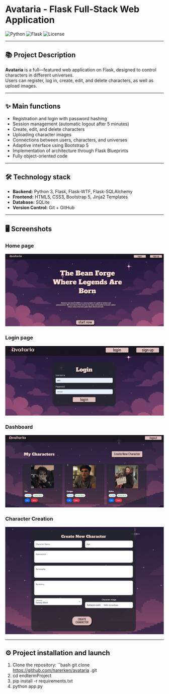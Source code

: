 # Avataria - Flask Full-Stack Web Application

![Python](https://img.shields.io/badge/Python-3.x-blue) ![Flask](https://img.shields.io/badge/Flask-Web_Framework-lightgrey) ![License](https://img.shields.io/badge/License-MIT-green)

---

## 📚 Project Description

**Avataria** is a full—featured web application on Flask, designed to control characters in different universes.  
Users can register, log in, create, edit, and delete characters, as well as upload images.

---

## ✨ Main functions

- Registration and login with password hashing
- Session management (automatic logout after 5 minutes)
- Create, edit, and delete characters
- Uploading character images
- Connections between users, characters, and universes
- Adaptive interface using Bootstrap 5
- Implementation of architecture through Flask Blueprints
- Fully object-oriented code

---

## 🛠️ Technology stack

- **Backend:** Python 3, Flask, Flask-WTF, Flask-SQLAlchemy
- **Frontend:** HTML5, CSS3, Bootstrap 5, Jinja2 Templates
- **Database:** SQLite
- **Version Control:** Git + GitHub

---

## 🖥️ Screenshots
### Home page
![Home Page](screenshots/home.png)

### Login page
![Login Page](screenshots/login.png)

### Dashboard
![Dashboard](screenshots/dashboard.png)

### Character Creation
![Create Character](screenshots/create_character.png)

---

## ⚙️ Project installation and launch

1. Clone the repository:
``bash
git clone https://github.com/narerken/avataria .git
2. cd endtermProject
3. pip install -r requirements.txt
4. python app.py
